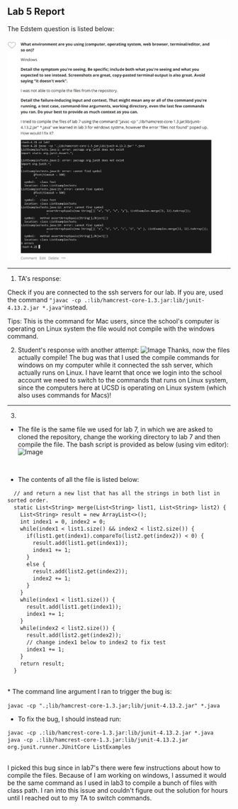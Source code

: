 ## Lab 5 Report ##


The Edstem question is listed below:
<br><br>
![Image](Lab5-1.jpg)

---
1. TA's response:

Check if you are connected to the ssh servers for our lab. If you are, used the command 
```"javac -cp .:lib/hamcrest-core-1.3.jar:lib/junit-4.13.2.jar *.java"```instead. 

Tips: This is the command for Mac users, since the school's computer is operating on Linux system the file would not compile with the windows command.  

2. Student's response with another attempt:
![Image](Lab5-2.jpg)
Thanks, now the files actually compile! The bug was that I used the compile commands for windows on my computer while it connected the ssh server, which actually runs on Linux. I have learnt that once we login into the school account we need to switch to the commands that runs on Linux system, since the computers here at UCSD is operating on Linux system (which also uses commands for Macs)!

---
3.
* The file is the same file we used for lab 7, in which we are asked to cloned the repository, change the working directory to lab 7 and then compile the file. The bash script is provided as below (using vim editor):
![Image](Lab5-3.jpg)
<br>

* The contents of all the file is listed below:

```// Takes two sorted list of strings (so "a" appears before "b" and so on),
  // and return a new list that has all the strings in both list in sorted order.
  static List<String> merge(List<String> list1, List<String> list2) {
    List<String> result = new ArrayList<>();
    int index1 = 0, index2 = 0;
    while(index1 < list1.size() && index2 < list2.size()) {
      if(list1.get(index1).compareTo(list2.get(index2)) < 0) {
        result.add(list1.get(index1));
        index1 += 1;
      }
      else {
        result.add(list2.get(index2));
        index2 += 1;
      }
    }
    while(index1 < list1.size()) {
      result.add(list1.get(index1));
      index1 += 1;
    }
    while(index2 < list2.size()) {
      result.add(list2.get(index2));
      // change index1 below to index2 to fix test
      index1 += 1;
    }
    return result;
  }  

```

  <br>
* The command line argument I ran to trigger the bug is:

``` javac -cp ".;lib/hamcrest-core-1.3.jar;lib/junit-4.13.2.jar" *.java ```

* To fix the bug, I should instead run: 

``` 
javac -cp .:lib/hamcrest-core-1.3.jar:lib/junit-4.13.2.jar *.java
java -cp .:lib/hamcrest-core-1.3.jar:lib/junit-4.13.2.jar org.junit.runner.JUnitCore ListExamples 
```

<br>
I picked this bug since in lab7's there were few instructions about how to compile the files. Because of I am working on windows, I assumed it would be the same command as I used in lab3 to compile a bunch of files with class path. I ran into this issue and couldn't figure out the solution for hours until I reached out to my TA to switch commands. 
